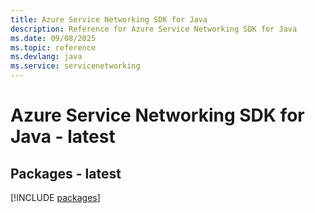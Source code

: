 ```yaml
---
title: Azure Service Networking SDK for Java
description: Reference for Azure Service Networking SDK for Java
ms.date: 09/08/2025
ms.topic: reference
ms.devlang: java
ms.service: servicenetworking
---
```

# Azure Service Networking SDK for Java - latest
## Packages - latest
[!INCLUDE [packages](service-networking-index.md)]